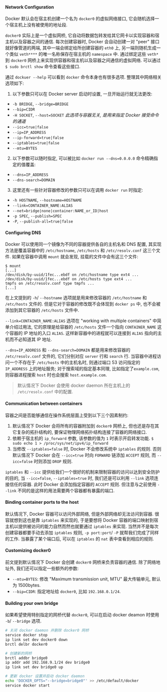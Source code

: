 #### Network Configuration

Docker 默认会在宿主机创建一个名为 `docker0` 的虚拟网络接口,
它会随机选择一个宿主机上没有被使用的地址段.

`docker0` 实际上是一个虚拟网桥, 它自动将数据包转发给其它网卡以实现容器和宿主机以及容器之间的通信.
每次创建容器时, Docker 会自动创建一对 "peer" 接口就好像管道的两端,
其中一端会绑定给所创建容器的 `eth0` 上, 另一端则随机生成一个类似 `veth****` 的唯一名称保存在宿主机的 `namespace` 中.
通过绑定这些 `veth*` 到 `docker0` 网桥上来实现供容器和宿主机以及容器之间通信的虚拟网络.
可以通过 `$ sudo brctl show` 命令查看这些接口.

通过 `dockuer --help` 可以看到 `docker` 命令本身也有很多选项.
整理其中网络相关选项如下:

1. 以下参数只可以在 Docker server 启动时设置, 一旦开始运行就无法更改:
 - `-b BRIDGE`, `--bridge=BRIDGE`
 - `--bip=CIDR`
 - `-H SOCKET`, `--host=SOCKET` _此选项与容器无关, 是用来指定 Docker 接受命令的通道_
 - `--icc=true|false`
 - `--ip=IP_ADDRESS`
 - `--ip-forward=true|false`
 - `--iptables=true|false`
 - `--mtu=BYTES`
2.  以下参数可以随时指定, 可以被比如 `docker run --dns=0.0.0.0` 命令精确指定的值覆盖:
 - `--dns=IP_ADDRESS`
 - `--dns-search=DOMAIN`
3. 这里还有一些针对容器修改的参数只可以在调用 `docker run` 时指定:
 - `-h HOSTNAME`, `--hostname=HOSTNAME`
 - `--link=CONTAINER_NAME:ALIAS`
 - `--net=bridge|none|container:NAME_or_ID|host`
 - `-p SPEC`, `--publish=SPEC`
 - `-P`, `--publish-all=true|false`

#### Configuring DNS

Docker 可以使用同一个镜像为不同的容器提供各自的主机名和 DNS 配置,
其实现方法是覆盖容器中的 `/etc/hostname`, `/etc/hosts` 和 `/etc/resolv.conf` 这三个文件.
如果在容器中调用 `mount` 就会发现, 挂载的文件中会有这三个文件:

```
$ mount
[...]
/dev/disk/by-uuid/1fec...ebdf on /etc/hostname type ext4 ...
/dev/disk/by-uuid/1fec...ebdf on /etc/hosts type ext4 ...
tmpfs on /etc/resolv.conf type tmpfs ...
[...]
```

在上文提到的 `-h`/ `--hostname` 选项就是用来修改容器的 `/etc/hostname` 和 `/etc/hosts` 文件的.
但是它对于容器的修改既不会体现到 `docker ps` 中, 也不会被添加到其它容器的 `/etc/hosts` 文件中.

`--link=CONTAINER_NAME:ALIAS` 选项在 "working with multiple containers" 中简单介绍过用法,
它的原理是给容器的 `/etc/hosts` 文件一个指向 `CONTAINER_NAME` 这个容器的 IP 地址的入口 `ALIAS`.
这样新容器中的进程就可以连接到 `ALIAS` 指向的主机而不必知道其 IP 地址.

`--dns=IP_ADDRESS` 和 `--dns-search=DOMAIN` 都是用来修改容器的 `/etc/resolv.conf` 文件的,
它们分别对应 `server` 行和 `search` 行. 当容器中进程访问一个不存在于 `/etc/hosts` 中的主机名时,
则通过端口 53 访问指定的 `IP_ADDRESS` 上的地址服务;
对于搜索域的指定基本同理, 比如指定了`example.com`, 则容器进程搜索 `host` 时也会搜索 `host.example.com`.

> 默认情况下 Docker 会使用 docker daemon 所在主机上的 `/etc/resolv.conf` 中的配置.

#### Communication between containers

容器之间是否能够通信在操作系统层面上受到以下三个因素制约:
1. 默认情况下 Docker 会将所有的容器附加到 `docker0` 网桥上, 但也还是存在其它复杂的拓扑结构的,
要保证物理网络拓扑结构连接了容器的网络接口.
2. 依赖于宿主机的 `ip_forward` 参数, 该参数的值为 `1` 时表示开启转发功能. `$ sudo echo 1 > /proc/sys/net/ipv4/ip_forward`
3. 当修改 `--iptables=false` 时, Docker 不会修改系统中 `iptables` 的规则.
否则默认情况下 Docker 会在 `--icc=true` 时向 `FORWARD` 链添加 `ACCEPT` 规则, 而 `--icc=false` 时则添加 `DROP` 规则.

`iptables` 和 `--icc` 提供给我们一个很好的机制来限制容器的访问以达到安全防护的目的,
当 `--icc=false`, `--iptables=true` 时, 我们还是可以利用 `--link` 选项连接信任的容器.
此时 Docker 会添加指定容器的 `ACCEPT` 规则. 但注意与之前使用 `--link` 不同的是这样的用法需要两个容器都有暴露的端口.

#### Binding container ports to the host

默认情况下, Docker 容器可以访问外部网络, 但是外部网络却无法访问到容器.
很容就想到这也是靠 `iptables` 来实现的, 于是要想将 Docker 容器的端口映射到宿主机以提供被访问的能力自然而然也就要通过 `iptables` 来实现.
当然并不是每次创建容器都要手动去添加 `iptables` 规则, `-p port:port`/ `-P` 就帮我们完成了同样的工作.
当暴露了某个端口后, 可以在 `iptables` 的 `nat` 表中查看到相应的规则.

#### Customizing docker0

前文提到默认情况下 Docker 会创建 `docker0` 网桥来负责容器的通信.
除了网络地址外, 我们还可以指定一些额外的参数:
- `--mtu=BYTES`: 修改 "Maximum transmission unit, MTU" 最大传输单元, 默认为 1500bytes.
- `--bip=CIDR`: 指定地址给 `docker0`, 比如 `192.168.0.1/24`.

#### Building your own bridge

如果希望使用特别指定的网桥代替 `docker0`, 可以在启动 docker deamon 时使用 `-b`/ `--bridge` 选项.

```bash
# 关闭 docker daemon 并删除 docker0 网桥
service docker stop
ip link set dev docker0 down
brctl delbr docker0

# 创建新的网桥
brctl addbr bridge0
ip addr add 192.168.9.1/24 dev bridge0
ip link set dev bridge0 up

# 更新 docker 设置并启动 docker daemon
echo 'DOCKER_OPTS="--bridge=bridge0"' >> /etc/default/docker
service docker start
```
